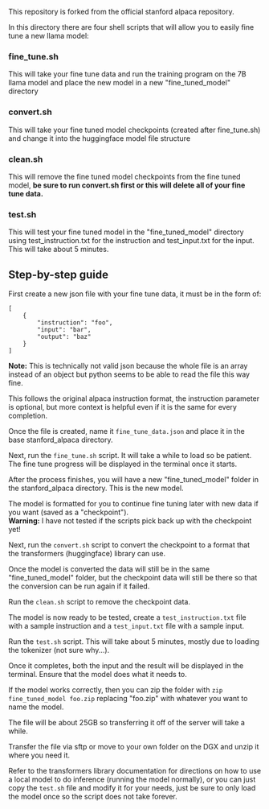 This repository is forked from the official stanford alpaca repository.  
  
In this directory there are four shell scripts that will allow you to easily fine tune a new llama model:  

### fine_tune.sh
This will take your fine tune data and run the training program on the 7B llama model and place the new model in a new "fine_tuned_model" directory

### convert.sh
This will take your fine tuned model checkpoints (created after fine_tune.sh) and change it into the huggingface model file structure

### clean.sh
This will remove the fine tuned model checkpoints from the fine tuned model, **be sure to run convert.sh first or this will delete all of your fine tune data.**

### test.sh
This will test your fine tuned model in the "fine_tuned_model" directory using test_instruction.txt for the instruction and test_input.txt for the input. This will take about 5 minutes.

## Step-by-step guide
First create a new json file with your fine tune data, it must be in the form of:
```
[
	{
		"instruction": "foo",
		"input": "bar",
		"output": "baz"
	}
]
```
**Note:** This is technically not valid json because the whole file is an array instead of an object but python seems to be able to read the file this way fine.
  
This follows the original alpaca instruction format, the instruction parameter is optional, but more context is helpful even if it is the same for every completion.
  
Once the file is created, name it `fine_tune_data.json` and place it in the base stanford_alpaca directory.
  
Next, run the `fine_tune.sh` script. It will take a while to load so be patient. The fine tune progress will be displayed in the terminal once it starts.
  
After the process finishes, you will have a new "fine_tuned_model" folder in the stanford_alpaca directory. This is the new model.
  
The model is formatted for you to continue fine tuning later with new data if you want (saved as a "checkpoint").  
**Warning:** I have not tested if the scripts pick back up with the checkpoint yet!  
  
Next, run the `convert.sh` script to convert the checkpoint to a format that the transformers (huggingface) library can use.  
  
Once the model is converted the data will still be in the same "fine_tuned_model" folder, but the checkpoint data will still be there so that the conversion can be run again if it failed.  
  
Run the `clean.sh` script to remove the checkpoint data.  
  
The model is now ready to be tested, create a `test_instruction.txt` file with a sample instruction and a `test_input.txt` file with a sample input.  
  
Run the `test.sh` script. This will take about 5 minutes, mostly due to loading the tokenizer (not sure why...).  
  
Once it completes, both the input and the result will be displayed in the terminal. Ensure that the model does what it needs to.  
  
If the model works correctly, then you can zip the folder with `zip fine_tuned_model foo.zip` replacing "foo.zip" with whatever you want to name the model.  
  
The file will be about 25GB so transferring it off of the server will take a while.  
  
Transfer the file via sftp or move to your own folder on the DGX and unzip it where you need it.  
  
Refer to the transformers library documentation for directions on how to use a local model to do inference (running the model normally), or you can just copy the `test.sh` file and modify it for your needs, just be sure to only load the model once so the script does not take forever.  
